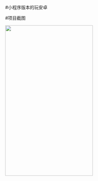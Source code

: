 #小程序版本的玩安卓

#项目截图

<img src="https://github.com/bbgo/MiniProgram-WanAndroid/blob/main/screenshot/page_1.jpg" width="280" height="480" alert="page_1"/>
